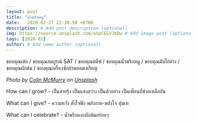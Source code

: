 ```yaml
---
layout: post
title: "น้ำพริกหมู"
date:   2020-02-27 22:38:50 +0700
description: # Add post description (optional)
img: https://source.unsplash.com/aVpCEGVJK0w # Add image post (optional)
tags: [2020-02]
author: # Add name author (optional)
---
```

ขอบคุณเต้ย / ขอบคุณสมบูรณ์ SAT / ขอบคุณสตีฟ / ขอบคุณน้ำพริกหมู / ขอบคุณตับไก่ย่าง / ขอบคุณผักต้ม / ขอบคุณเครื่องซักผ้าหยอดเหรียญ

*Photo by [Colin McMurry](https://unsplash.com/@colin_420) on [Unsplash](https://unsplash.com)*

<i class="fa fa-child" style="color:plum"></i>

How can I grow? - เป็นสายรุ้ง เป็นแสงสว่าง เป็นตัวอย่าง เป็นเพื่อนที่ช่วยเหลือกัน

What can I give? - ความหวัง ตั้งใจฟัง พลังกาย-พลังใจ ทุ่มเท

What can I celebrate? - น้ำพริกและผักต้มอร่อยๆ
